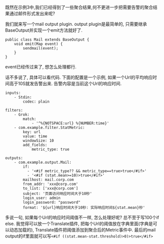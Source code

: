 既然在示例3中,我们已经得到了一些聚合结果,何不更进一步把需要告警的聚合结果通过邮件形式发出来呢?

我们就来写一个mail output plugin.  output plugin是最简单的, 只需要继承BaseOutput并实现一个emit方法就好了.

```
public class Mail extends BaseOutput {
    void emit(Map event) {
        sendmail(event);
    }
}
```

event已经传过来了, 想怎么处理都行.

话不多说了, 具体可以看代码. 下面的配置是一个示例, 如果一个Url的平均响应时间高于10S就发告警出来. 告警内容是当前这个Url的响应时间.

```
inputs:
    - Stdin:
        codec: plain

filters:
    - Grok:
        match:
            - '^%{NOTSPACE:url} %{NUMBER:time}'
    - com.example.filter.StatMetric:
        key: url
        value: time
        windowSize: 10
        add_fields:
            metric_type: true

outputs:
    - com.example.output.Mail:
        if:
          - '<#if metric_type?? && metric_type==true>true</#if>'
          - '<#if (stat.mean>=10)>true</#if>'
        mailhost: mail.corp.com
        from_addr: 'xxx@corp.com'
        to_list: ['xxx@corp.com']
        subject: '页面访问响应时间大于10秒'
        login_user: admin
        login_password: "password"
        format: '${url}响应时间大于10秒: 实际响应时间${stat.mean}秒'
```

多说一句, 如果每个Url的响应时间阈值不一样, 怎么处理好呢? 总不至于写100个if else. 我觉得可以放一个Translate插件, 把每个Url的阈值放在字典里面(字典是可以动态加载的), Translate插件把阈值添加到聚合后的Metric事件中. 最后的mail output的if里面就可以写`<#if ((stat.mean-stat.threshold)>0)>true</#if>`
